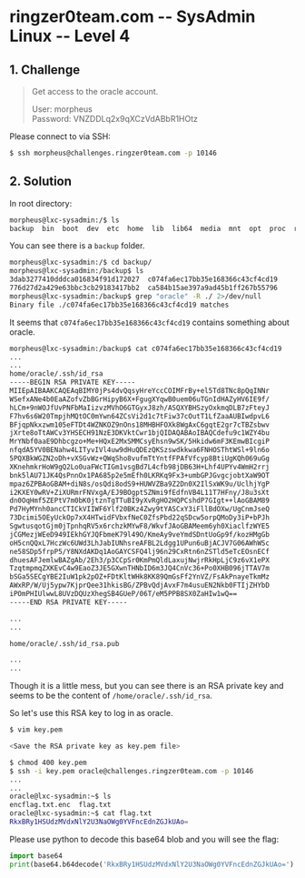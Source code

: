 # ringzer0team.com -- SysAdmin Linux -- Level 4

## 1. Challenge

> Get access to the oracle account.   
>   
> User: morpheus  
> Password: VNZDDLq2x9qXCzVdABbR1HOtz  

Please connect to via SSH:

```bash
$ ssh morpheus@challenges.ringzer0team.com -p 10146
```

## 2. Solution

In root directory:

```bash
morpheus@lxc-sysadmin:/$ ls
backup  bin  boot  dev  etc  home  lib  lib64  media  mnt  opt  proc  root  run  sbin  srv  sys  tmp  usr  var
```

You can see there is a `backup` folder.

```bash
morpheus@lxc-sysadmin:/$ cd backup/
morpheus@lxc-sysadmin:/backup$ ls
3dab3277410dddca016834f91d172027  c074fa6ec17bb35e168366c43cf4cd19
776d27d2a429e63bbc3cb29183417bb2  ca584b15ae397a9ad45b1ff267b55796
morpheus@lxc-sysadmin:/backup$ grep "oracle" -R ./ 2>/dev/null
Binary file ./c074fa6ec17bb35e168366c43cf4cd19 matches
```

It seems that `c074fa6ec17bb35e168366c43cf4cd19` contains something about oracle.

```bash
morpheus@lxc-sysadmin:/backup$ cat c074fa6ec17bb35e168366c43cf4cd19
...
...
home/oracle/.ssh/id_rsa                                                                             0000600 0001750 0001750 00000003217 12310211305 016007  0                                                                                   ustar   chamilton                       chamilton                                                                       
-----BEGIN RSA PRIVATE KEY-----
MIIEpAIBAAKCAQEAqBIMY0jPs4dvQqsyHreYccCOIMFrBy+el5Td8TNc8pQqINNr
WSefxANe4b0EaAZofvZbBGrHipyB6X+FgugXYqwB0uem06uTGnIdHAZyHV6IE9f/
hLCm+9nWOJfUvPNFbMaIizvzMVhO6GTGyxJ8zh/ASQXYBHSzyOxkmqDLB7zFteyJ
F7hv6s6W20TmpjhMQtOC0mYwn64ZCsVi2d1c7tFiw37cOutT1LfZaaAUBIwdpvL6
BFjqpNkxzwm105eFTDt4WZNKOZ9nOns18MHBHFOXk8WgAxC6gqtE2gr7cTBZsbwv
jXrte8oTtAWCv3YHSECH91NzE3DKVktCwr1bjQIDAQABAoIBAQCdefu9c1WZY4bu
MrYNbf0aaE9Dhbcgzo+Me+HQxE2MxSMMCsyEhsn9wSK/5Hkidw6mF3KEmwBIcgiP
nfqdA5YV0BENahw4LITyvIVl4uw9dHuQDEzQKSzswdkkwa6FNHOSThtWSl+9ln6o
5PQXBkWGZN2oDh+vXSGvWz+QWqSho8vufmTtYntfFPAfVfcyp8BtiUgKQh069uGg
XKnehmkrHoW9gQ2Lo0uaFWcTIGm1vsgBd7L4cfb98jDB63H+Lhf4UPYv4WmH2rrj
bnk5lAU71JK4QsPnnOx1PA685p2e5mEfh0LKRKq9Fx3+umbGPJGvgcjobtXaW9OT
mpaz6ZPBAoGBAM+diN8s/osQdi8odS9+HUWVZBa9Z2Dn0X2IlSxWK9u/UclhjYgP
i2KXEY0wRV+ZiXURmrFNVxgA/EJ9BOgptSZNmi9fEdfnVB4L11T7HFny/J8u3sXt
dn0OqHmf5ZEPtV7m0bK0jtznTgTTuBI9yXvRgHO2HQPCshdP7GIgt++lAoGBAM89
Pd7HyMYnh0ancCTICkVIIWF6Ylf20BKz4Zwy9tYASCxY3iFllBdOXw/UgCnmJseQ
73Dcimi5OEyUckOp7xX4HTwidFVbxfNeC0ZfsPbd22qSDcw5orpQMoDy3iP+bPJh
SgwtusqotGjm0jTpnhqRV5x6rchzkMYwF8/WkvfJAoGBAMeem6yh0XiaclfzWYE5
jCGMezjWEeD949IEkhGYJQFbmeK79l49O/KmeAy9veYmdSDntUoGp9f/kozHMgGb
oH5cnQQxL7HczWc6UWd3LhJabIUNhsreAFBL2Ldgg1UPun6uBjACJV7G06AWhWSc
ne58SDp5frpP5/Y8NXdAKDq1AoGAYCSFQ4lj96n29CxRtn6nZSTld5eTcEOsnECf
dhuesAFJemlwBAZgAb/2Eh3/p3CCpSr0KmPmQldLaxujNwjrRkHpLjC9z6vX1ePX
TzqtmpmqZXKEvC4w9EaoZ3JE5GXwnTHNbID6m3JQ4CnVc36+Po0XHB096jTTAV7m
bSGa5SECgYBE2IuW1pk2pOZ+FDtKltWHk8KK89QmGsFf2YnVZ/FsAkPnayeTkmMz
AWxRP/W/Uj5ypw7KjprQee31hkisBG/ZPBvQdjAvxF7m4usuEN2Nkb0FTIjZHYbD
iPOmPHIUlwwL8UVzDQUzXhegSB4GUeP/06T/eM5PPB8SX0ZaHIw1wQ==
-----END RSA PRIVATE KEY-----

...
...

home/oracle/.ssh/id_rsa.pub                                                                         0000640 0001750 0001750 00000000616 12310211305 016600  0                                                                                   ustar   chamilton                       chamilton                                                                       ssh-rsa AAAAB3NzaC1yc2EAAAADAQABAAABAQCoEgxjSM+zh29CqzIet5hxwI4gwWsHL56XlN3xM1zylCog02tZJ5/EA17hvQRoBmh+9lsEaseKnIHpf4WC6BdirAHS56bTq5Mach0cBnIdXogT1/+EsKb72dY4l9S880VsxoiLO/MxWE7oZMbLEnzOH8BJBdgEdLPI7GSaoMsHvMW17IkXuG/qzpbbROamOExC04LSZjCfrhkKxWLZ3Vzu0WLDftw661PUt9lpoBQEjB2m8voEWOqk2THPCbXTl4VMO3hZk0o5n2c6ezXwwcEcU5eTxaADELqCq0TaCvtxMFmxvC+Neu17yhO0BYK/dgdIQIf3U3MTcMpWS0LCvVuN oracle@forensics

...
...
```

Though it is a little mess, but you can see there is an RSA private key and seems to be the content of `/home/oracle/.ssh/id_rsa`.

So let's use this RSA key to log in as oracle.

```bash
$ vim key.pem

<Save the RSA private key as key.pem file>

$ chmod 400 key.pem
$ ssh -i key.pem oracle@challenges.ringzer0team.com -p 10146
...
...
oracle@lxc-sysadmin:~$ ls
encflag.txt.enc  flag.txt
oracle@lxc-sysadmin:~$ cat flag.txt
RkxBRy1HSUdzMVdxNlY2U3NaOWg0YVFncEdnZGJkUAo=

```

Please use python to decode this base64 blob and you will see the flag:

```python
import base64
print(base64.b64decode('RkxBRy1HSUdzMVdxNlY2U3NaOWg0YVFncEdnZGJkUAo=').decode())
```

